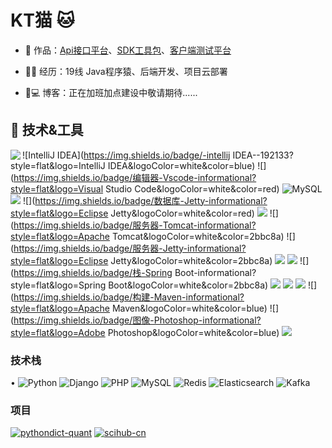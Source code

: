 # KT猫 🐱


- 🏡 作品：<a href="https://github.com/liyupi/code-nav" target="_blank">Api接口平台</a>、<a href="https://github.com/liyupi/code-nav" target="_blank">SDK工具包</a>、<a href="https://github.com/liyupi/code-nav" target="_blank">客户端测试平台</a>

- 👨‍💻 经历：19线 Java程序猿、后端开发、项目云部署

- 🤔💻 博客：正在加班加点建设中敬请期待......

## 🔧 技术&工具
<img align="left" src="https://github-readme-stats.vercel.app/api?username=nor404&include_all_commits=true&count_private-true&custom_title=nor404'%20GitHub%20Stats&line_height=30&show_icons=true&hide_border=true&bg_color=192133&title_color=efb752&icon_color=efb752&text_color=70bed9">

![IntelliJ IDEA](https://img.shields.io/badge/-intellij IDEA--192133?style=flat&logo=IntelliJ IDEA&logoColor=white&color=blue)
![](https://img.shields.io/badge/编辑器-Vscode-informational?style=flat&logo=Visual Studio Code&logoColor=white&color=red)
![MySQL](https://img.shields.io/badge/数据库-Nginx-informational?style=flat&logo=MySQL&logoColor=white&color=blue)
![](https://img.shields.io/badge/数据库-Redis-informational?style=flat&logo=Redis&logoColor=white&color=red)
![](https://img.shields.io/badge/数据库-Jetty-informational?style=flat&logo=Eclipse Jetty&logoColor=white&color=red)
![](https://img.shields.io/badge/服务器-Nginx-informational?style=flat&logo=NGINX&logoColor=white&color=2bbc8a)
![](https://img.shields.io/badge/服务器-Tomcat-informational?style=flat&logo=Apache Tomcat&logoColor=white&color=2bbc8a)
![](https://img.shields.io/badge/服务器-Jetty-informational?style=flat&logo=Eclipse Jetty&logoColor=white&color=2bbc8a)
![](https://img.shields.io/badge/容器-Docker-informational?style=flat&logo=Docker&logoColor=white&color=blue)
![](https://img.shields.io/badge/栈-Spring-informational?style=flat&logo=Spring&logoColor=white&color=2bbc8a)
![](https://img.shields.io/badge/栈-Spring Boot-informational?style=flat&logo=Spring Boot&logoColor=white&color=2bbc8a)
![](https://img.shields.io/badge/Git-Github-informational?style=flat&logo=GitHub&logoColor=white&color=A9A9A9)
![](https://img.shields.io/badge/Git-Gitee-informational?style=flat&logo=Gitee&logoColor=white&color=red)
![](https://img.shields.io/badge/OS-Linux-informational?style=flat&logo=CentOS&logoColor=white&color=red)
![](https://img.shields.io/badge/构建-Maven-informational?style=flat&logo=Apache Maven&logoColor=white&color=blue)
![](https://img.shields.io/badge/图像-Photoshop-informational?style=flat&logo=Adobe Photoshop&logoColor=white&color=blue)
![](https://img.shields.io/badge/交互-Json-informational?style=flat&logo=JSON&logoColor=white&color=blue)

### 技术栈
•
![Python](https://img.shields.io/badge/-Python-192133?style=flat-square&logo=python&logoColor=white)
![Django](https://img.shields.io/badge/-Django-192133?style=flat-square&logo=figma&logoColor=white)
![PHP](https://img.shields.io/badge/-PHP-192133?style=flat-square&logo=figma&logoColor=white)
![MySQL](https://img.shields.io/badge/-MySQL-192133?style=flat-square&logo=mysql&logoColor=white)
![Redis](https://img.shields.io/badge/-Redis-192133?style=flat-square&logo=redis&logoColor=white)
![Elasticsearch](https://img.shields.io/badge/-Elasticsearch-192133?style=flat-square&logo=elasticsearch&logoColor=white)
![Kafka](https://img.shields.io/badge/-Kafka-192133?style=flat-square&logo=apache-kafka&logoColor=white)
​
### 项目
[![pythondict-quant](https://img.shields.io/badge/pythondict-quant-192133?style=flat-square)](https://github.com/Ckend/pythondict-quant)
[![scihub-cn](https://img.shields.io/badge/scihub-cn-192133?style=flat-square)](https://github.com/Ckend/scihub-cn)


                                                                              
